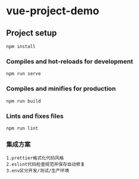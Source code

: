 # vue-project-demo

## Project setup
```
npm install
```

### Compiles and hot-reloads for development
```
npm run serve
```

### Compiles and minifies for production
```
npm run build
```

### Lints and fixes files
```
npm run lint
```
### 集成方案
```
1.prettier格式化代码风格
2.eslint代码检查规范并保存自动修复
3.env区分开发/测试/生产环境